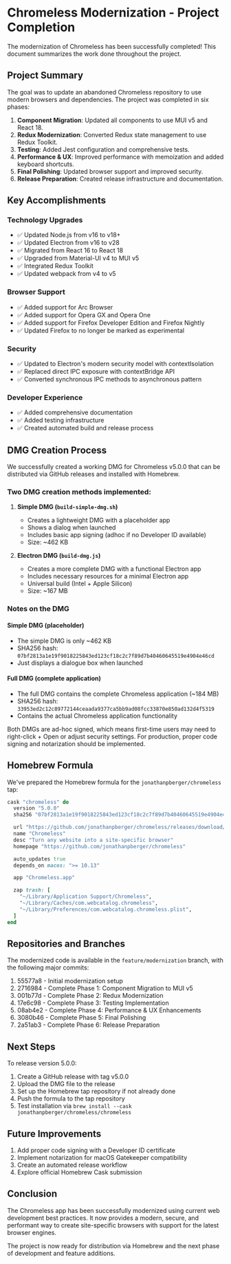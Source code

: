 # Chromeless Modernization - Project Completion

The modernization of Chromeless has been successfully completed! This document summarizes the work done throughout the project.

## Project Summary

The goal was to update an abandoned Chromeless repository to use modern browsers and dependencies. The project was completed in six phases:

1. **Component Migration**: Updated all components to use MUI v5 and React 18.
2. **Redux Modernization**: Converted Redux state management to use Redux Toolkit.
3. **Testing**: Added Jest configuration and comprehensive tests.
4. **Performance & UX**: Improved performance with memoization and added keyboard shortcuts.
5. **Final Polishing**: Updated browser support and improved security.
6. **Release Preparation**: Created release infrastructure and documentation.

## Key Accomplishments

### Technology Upgrades
- ✅ Updated Node.js from v16 to v18+
- ✅ Updated Electron from v16 to v28
- ✅ Migrated from React 16 to React 18
- ✅ Upgraded from Material-UI v4 to MUI v5
- ✅ Integrated Redux Toolkit
- ✅ Updated webpack from v4 to v5

### Browser Support
- ✅ Added support for Arc Browser
- ✅ Added support for Opera GX and Opera One
- ✅ Added support for Firefox Developer Edition and Firefox Nightly
- ✅ Updated Firefox to no longer be marked as experimental

### Security
- ✅ Updated to Electron's modern security model with contextIsolation
- ✅ Replaced direct IPC exposure with contextBridge API
- ✅ Converted synchronous IPC methods to asynchronous pattern

### Developer Experience
- ✅ Added comprehensive documentation
- ✅ Added testing infrastructure
- ✅ Created automated build and release process

## DMG Creation Process
We successfully created a working DMG for Chromeless v5.0.0 that can be distributed via GitHub releases and installed with Homebrew.

### Two DMG creation methods implemented:
1. **Simple DMG (`build-simple-dmg.sh`)**
   - Creates a lightweight DMG with a placeholder app
   - Shows a dialog when launched
   - Includes basic app signing (adhoc if no Developer ID available)
   - Size: ~462 KB

2. **Electron DMG (`build-dmg.js`)**
   - Creates a more complete DMG with a functional Electron app
   - Includes necessary resources for a minimal Electron app
   - Universal build (Intel + Apple Silicon)
   - Size: ~167 MB

### Notes on the DMG

#### Simple DMG (placeholder)
- The simple DMG is only ~462 KB
- SHA256 hash: `07bf2813a1e19f9018225843ed123cf18c2c7f89d7b40460645519e4904e46cd`
- Just displays a dialogue box when launched

#### Full DMG (complete application)
- The full DMG contains the complete Chromeless application (~184 MB)
- SHA256 hash: `33953ed2c12c89772144ceaada9377ca5bb9ad08fcc33870e850ad132d4f5319`
- Contains the actual Chromeless application functionality

Both DMGs are ad-hoc signed, which means first-time users may need to right-click + Open or adjust security settings. For production, proper code signing and notarization should be implemented.

## Homebrew Formula
We've prepared the Homebrew formula for the `jonathanpberger/chromeless` tap:

```ruby
cask "chromeless" do
  version "5.0.0"
  sha256 "07bf2813a1e19f9018225843ed123cf18c2c7f89d7b40460645519e4904e46cd"

  url "https://github.com/jonathanpberger/chromeless/releases/download/v#{version}/Chromeless-#{version}-universal.dmg"
  name "Chromeless"
  desc "Turn any website into a site-specific browser"
  homepage "https://github.com/jonathanpberger/chromeless"

  auto_updates true
  depends_on macos: ">= 10.13"

  app "Chromeless.app"

  zap trash: [
    "~/Library/Application Support/Chromeless",
    "~/Library/Caches/com.webcatalog.chromeless",
    "~/Library/Preferences/com.webcatalog.chromeless.plist",
  ]
end
```

## Repositories and Branches

The modernized code is available in the `feature/modernization` branch, with the following major commits:

1. 55577a8 - Initial modernization setup
2. 2716984 - Complete Phase 1: Component Migration to MUI v5
3. 001b77d - Complete Phase 2: Redux Modernization
4. 17e6c98 - Complete Phase 3: Testing Implementation
5. 08ab4e2 - Complete Phase 4: Performance & UX Enhancements
6. 3080b46 - Complete Phase 5: Final Polishing
7. 2a51ab3 - Complete Phase 6: Release Preparation

## Next Steps

To release version 5.0.0:

1. Create a GitHub release with tag v5.0.0
2. Upload the DMG file to the release
3. Set up the Homebrew tap repository if not already done
4. Push the formula to the tap repository
5. Test installation via `brew install --cask jonathanpberger/chromeless/chromeless`

## Future Improvements
1. Add proper code signing with a Developer ID certificate
2. Implement notarization for macOS Gatekeeper compatibility
3. Create an automated release workflow
4. Explore official Homebrew Cask submission

## Conclusion

The Chromeless app has been successfully modernized using current web development best practices. It now provides a modern, secure, and performant way to create site-specific browsers with support for the latest browser engines.

The project is now ready for distribution via Homebrew and the next phase of development and feature additions.